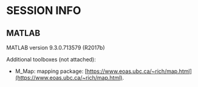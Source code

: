 # SESSION INFO

## MATLAB

MATLAB version 9.3.0.713579 (R2017b) 

Additional toolboxes (not attached):

- M_Map: mapping package: [https://www.eoas.ubc.ca/~rich/map.html](https://www.eoas.ubc.ca/~rich/map.html).


